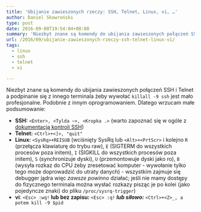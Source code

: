 ```yaml
---
title: 'Ubijanie zawieszonych rzeczy: SSH, Telnet, Linux, vi, …'
author: Daniel Skowroński
type: post
date: 2016-09-08T19:54:04+00:00
summary: 'Niezbyt znane są komendy do ubijania zawieszonych połączeń SSH i Telnet a podpinanie się z innego terminala żeby wywołać killall -9 ssh jest mało profesjonalne.  Podobnie z innym oprogramowaniem. Dlatego wrzucam małe podsumowanie.'
url: /2016/09/ubijanie-zawieszonych-rzeczy-ssh-telnet-linux-vi/
tags:
  - linux
  - ssh
  - telnet
  - vi

---
```

Niezbyt znane są komendy do ubijania zawieszonych połączeń SSH i Telnet a podpinanie się z innego terminala żeby wywołać `killall -9 ssh` jest mało profesjonalne.  Podobnie z innym oprogramowaniem. Dlatego wrzucam małe podsumowanie:

  * **SSH:** `<Enter>, <Tylda ~>, <Kropka .>`
    (warto zapoznać się w ogóle z [dokumentacją kontroli SSH][1])
  * **Telnet:** `<Ctrl>+<]>, "quit"`
  * **Linux:** `<SysRq>+REISUB`
    (wciśnięty SysRq lub `<Alt>+<PrtScr>` i kolejno `R` (przełącza klawiaturę do trybu raw), `E` (SIGTERM do wszystkich procesów poza initem), `I` (SIGKILL do wszystkich procesów poza initem), `S` (synchronizuje dyski), `U` (przemontowuje dyski jako ro), `B` (wysyła rozkaz do CPU żeby zresetować komputer - wywołanie tylko tego może doprowadzić do utraty danych) - wszystkim zajmuje się debugger jądra więc _zawsze powinno_ działać; jeśli nie mamy dostępy do fizycznego terminala można wysłać rozkazy pisząc je po kolei (jako pojedyncze znaki) do pliku  `/proc/sysrq-trigger`)
  * **vi**: `<Esc> :wq!`
    **lub bez zapisu:** `<Esc> :q!`
    ***lub siłowo:*** `<Ctrl>+<Z>_, a potem kill -9 $pid`


 [1]: https://lonesysadmin.net/2011/11/08/ssh-escape-sequences-aka-kill-dead-ssh-sessions/